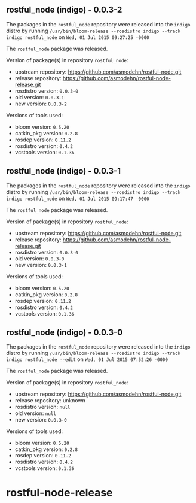 ## rostful_node (indigo) - 0.0.3-2

The packages in the `rostful_node` repository were released into the `indigo` distro by running `/usr/bin/bloom-release --rosdistro indigo --track indigo rostful_node` on `Wed, 01 Jul 2015 09:27:25 -0000`

The `rostful_node` package was released.

Version of package(s) in repository `rostful_node`:
- upstream repository: https://github.com/asmodehn/rostful-node.git
- release repository: https://github.com/asmodehn/rostful-node-release.git
- rosdistro version: `0.0.3-0`
- old version: `0.0.3-1`
- new version: `0.0.3-2`

Versions of tools used:
- bloom version: `0.5.20`
- catkin_pkg version: `0.2.8`
- rosdep version: `0.11.2`
- rosdistro version: `0.4.2`
- vcstools version: `0.1.36`


## rostful_node (indigo) - 0.0.3-1

The packages in the `rostful_node` repository were released into the `indigo` distro by running `/usr/bin/bloom-release --rosdistro indigo --track indigo rostful_node` on `Wed, 01 Jul 2015 09:17:47 -0000`

The `rostful_node` package was released.

Version of package(s) in repository `rostful_node`:
- upstream repository: https://github.com/asmodehn/rostful-node.git
- release repository: https://github.com/asmodehn/rostful-node-release.git
- rosdistro version: `0.0.3-0`
- old version: `0.0.3-0`
- new version: `0.0.3-1`

Versions of tools used:
- bloom version: `0.5.20`
- catkin_pkg version: `0.2.8`
- rosdep version: `0.11.2`
- rosdistro version: `0.4.2`
- vcstools version: `0.1.36`


## rostful_node (indigo) - 0.0.3-0

The packages in the `rostful_node` repository were released into the `indigo` distro by running `/usr/bin/bloom-release --rosdistro indigo --track indigo rostful_node --edit` on `Wed, 01 Jul 2015 07:52:26 -0000`

The `rostful_node` package was released.

Version of package(s) in repository `rostful_node`:
- upstream repository: https://github.com/asmodehn/rostful-node.git
- release repository: unknown
- rosdistro version: `null`
- old version: `null`
- new version: `0.0.3-0`

Versions of tools used:
- bloom version: `0.5.20`
- catkin_pkg version: `0.2.8`
- rosdep version: `0.11.2`
- rosdistro version: `0.4.2`
- vcstools version: `0.1.36`


# rostful-node-release
